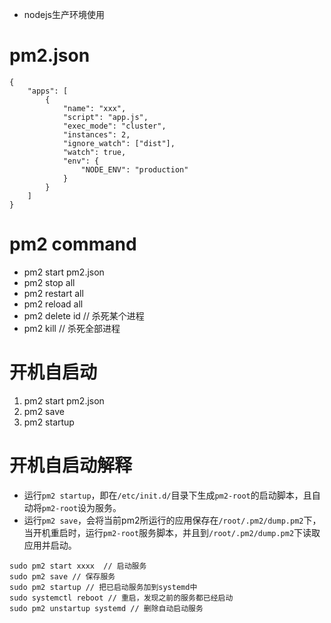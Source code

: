 * nodejs生产环境使用
# pm2.json
```
{
    "apps": [
        {
            "name": "xxx",
            "script": "app.js",
            "exec_mode": "cluster",
            "instances": 2,
            "ignore_watch": ["dist"],
            "watch": true,
            "env": {
                "NODE_ENV": "production"
            }
        }
    ]
}
```
# pm2 command
* pm2 start pm2.json
* pm2 stop all
* pm2 restart all
* pm2 reload all
* pm2 delete id // 杀死某个进程
* pm2 kill // 杀死全部进程

# 开机自启动
1. pm2 start pm2.json
2. pm2 save
3. pm2 startup

# 开机自启动解释
* 运行`pm2 startup`，即在`/etc/init.d/`目录下生成`pm2-root`的启动脚本，且自动将`pm2-root`设为服务。
* 运行`pm2 save`，会将当前pm2所运行的应用保存在`/root/.pm2/dump.pm2`下，当开机重启时，运行`pm2-root`服务脚本，并且到`/root/.pm2/dump.pm2`下读取应用并启动。
```
sudo pm2 start xxxx  // 启动服务
sudo pm2 save // 保存服务
sudo pm2 startup // 把已启动服务加到systemd中
sudo systemctl reboot // 重启，发现之前的服务都已经启动
sudo pm2 unstartup systemd // 删除自动启动服务
```
